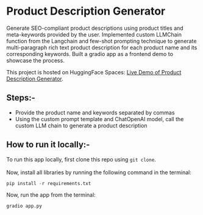 # Product Description Generator

Generate SEO-compliant product descriptions using product titles and meta-keywords provided by the user.
Implemented custom LLMChain function from the Langchain and few-shot prompting technique to generate multi-paragraph rich text product description for each product name and its corresponding keywords. Built a gradio app as a frontend demo to showcase the process.

This project is hosted on HuggingFace Spaces: [Live Demo of Product Description Generator](https://huggingface.co/spaces/tinni2806/seo-generator).

## Steps:-
- Provide the product name and keywords separated by commas
- Using the custom prompt template and ChatOpenAI model, call the custom LLM chain to generate a product description

## How to run it locally:-
To run this app locally, first clone this repo using `git clone`.<br><br>
Now, install all libraries by running the following command in the terminal:<br>
```python
pip install -r requirements.txt
```
Now, run the app from the terminal:<br>
```python
gradio app.py
```
